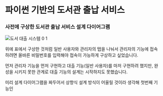 # 파이썬 기반의 도서관 출납 서비스

### 사전에 구상한 도서관 출납 서비스 설계 다이어그램
![도서 대출 시스템 0 1](https://github.com/user-attachments/assets/482d0d41-a835-4330-9b81-06f84effc69b)

위에 표에서 구상한 것처럼 일반 사용자와 관리자의 탭을 나눠서 관리자의 기능에 접속하려면 올바른 비밀번호를 입력해야 접속이 가능하게 구상하고 싶었습니다.

먼저 관리자 기능을 먼저 구현하고 대출 기능(일반 사용자)를 마저 구현하려 했지만, 완성을 시키지 못한 관계로 대출 기능의 설계는 시작하지도 못했습니다.

미리 설계 다이어그램을 짜두어서 상향식 설계 방식이 어울릴 것이라 생각해 첫번째 기능인 
